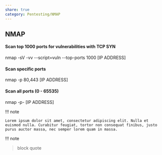 ```yaml
---
share: true
category: Pentesting/NMAP
---
```


## NMAP

#### Scan top 1000 ports for vulnerabilities with TCP SYN
nmap -sV -vv --script=vuln --top-ports 1000 [IP ADDRESS]

#### Scan specific ports
nmap -p 80,443 [IP ADDRESS]

#### Scan all ports (0 - 65535)
nmap -p- [IP ADDRESS]

!!! note

    Lorem ipsum dolor sit amet, consectetur adipiscing elit. Nulla et euismod nulla. Curabitur feugiat, tortor non consequat finibus, justo purus auctor massa, nec semper lorem quam in massa.

!!! note
> block quote



